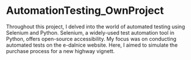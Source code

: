 # AutomationTesting_OwnProject
Throughout this project, I delved into the world of automated testing using Selenium and Python. Selenium, a widely-used test automation tool in Python, offers open-source accessibility. My focus was on conducting automated tests on the e-dalnice website. Here, I aimed to simulate the purchase process for a new highway vignett.

